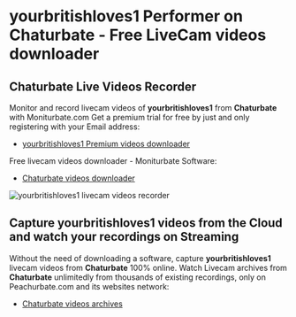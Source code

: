 # yourbritishloves1 Performer on Chaturbate - Free LiveCam videos downloader

## Chaturbate Live Videos Recorder

Monitor and record livecam videos of **yourbritishloves1** from **Chaturbate** with Moniturbate.com
Get a premium trial for free by just and only registering with your Email address:
* [yourbritishloves1 Premium videos downloader](https://moniturbate.com/request-demo-licence-key.html)

Free livecam videos downloader - Moniturbate Software:
* [Chaturbate videos downloader](https://moniturbate.com/moniturbate-download-software.html)

![yourbritishloves1 livecam videos recorder](https://peachurnet.com/templates/moniturbate-software.png)


## Capture yourbritishloves1 videos from the Cloud and watch your recordings on Streaming

Without the need of downloading a software, capture **yourbritishloves1** livecam videos from **Chaturbate** 100% online.
Watch Livecam archives from **Chaturbate** unlimitedly from thousands of existing recordings, only on Peachurbate.com and its websites network:
* [Chaturbate videos archives](https://peachurnet.com/)